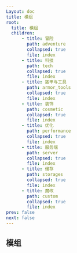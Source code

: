 ```yaml
---
Layout: doc
title: 模组
root:
  title: 模组
  children:
      - title: 冒险
        path: adventure
        collapsed: true
        file: index
      - title: 科技
        path: tech
        collapsed: true
        file: index
      - title: 盔甲与工具
        path: armor_tools
        collapsed: true
        file: index
      - title: 装饰
        path: cosmetic
        collapsed: true
        file: index
      - title: 优化
        path: performance
        collapsed: true
        file: index
      - title: 服务端
        path: server
        collapsed: true
        file: index
      - title: 储存
        path: storages
        collapsed: true
        file: index
      - title: 魔改
        path: custom
        collapsed: true
        file: index
prev: false
next: false
---
```

## 模组
